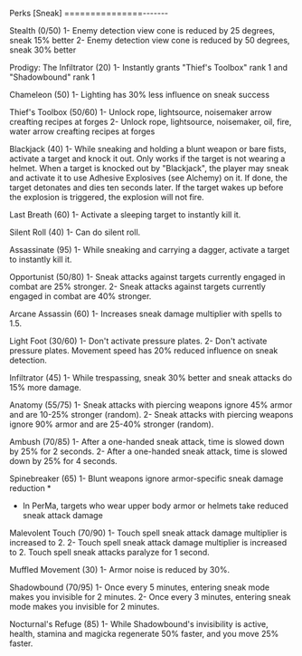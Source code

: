 Perks [Sneak]
===============-------

Stealth (0/50)
1- Enemy detection view cone is reduced by 25 degrees, sneak 15% better
2- Enemy detection view cone is reduced by 50 degrees, sneak 30% better

Prodigy: The Infiltrator (20)
1- Instantly grants "Thief's Toolbox" rank 1 and "Shadowbound" rank 1

Chameleon (50)
1- Lighting has 30% less influence on sneak success

Thief's Toolbox (50/60)
1- Unlock rope, lightsource, noisemaker arrow creafting recipes at forges
2- Unlock rope, lightsource, noisemaker, oil, fire, water arrow creafting recipes at forges

Blackjack (40)
1- While sneaking and holding a blunt weapon or bare fists, activate a target and knock it out. Only works if the target is not wearing a helmet. When a target is knocked out by "Blackjack", the player may sneak and activate it to use Adhesive Explosives (see Alchemy) on it. If done, the target detonates and dies ten seconds later. If the target wakes up before the explosion is triggered, the explosion will not fire.

Last Breath (60)
1- Activate a sleeping target to instantly kill it.

Silent Roll (40)
1- Can do silent roll.

Assassinate (95)
1- While sneaking and carrying a dagger, activate a target to instantly kill it.

Opportunist (50/80)
1- Sneak attacks against targets currently engaged in combat are 25% stronger.
2- Sneak attacks against targets currently engaged in combat are 40% stronger.

Arcane Assassin (60)
1- Increases sneak damage multiplier with spells to 1.5.

Light Foot (30/60)
1- Don't activate pressure plates.
2- Don't activate pressure plates. Movement speed has 20% reduced influence on sneak detection.

Infiltrator (45)
1- While trespassing, sneak 30% better and sneak attacks do 15% more damage.

Anatomy (55/75)
1- Sneak attacks with piercing weapons ignore 45% armor and are 10-25% stronger (random).
2- Sneak attacks with piercing weapons ignore 90% armor and are 25-40% stronger (random).

Ambush (70/85)
1- After a one-handed sneak attack, time is slowed down by 25% for 2 seconds.
2- After a one-handed sneak attack, time is slowed down by 25% for 4 seconds.

Spinebreaker (65)
1- Blunt weapons ignore armor-specific sneak damage reduction *

* In PerMa, targets who wear upper body armor or helmets take reduced sneak attack damage

Malevolent Touch (70/90)
1- Touch spell sneak attack damage multiplier is increased to 2.
2- Touch spell sneak attack damage multiplier is increased to 2. Touch spell sneak attacks paralyze for 1 second.

Muffled Movement (30)
1- Armor noise is reduced by 30%.

Shadowbound (70/95)
1- Once every 5 minutes, entering sneak mode makes you invisible for 2 minutes.
2- Once every 3 minutes, entering sneak mode makes you invisible for 2 minutes.

Nocturnal's Refuge (85)
1- While Shadowbound's invisibility is active, health, stamina and magicka regenerate 50% faster, and you move 25% faster.